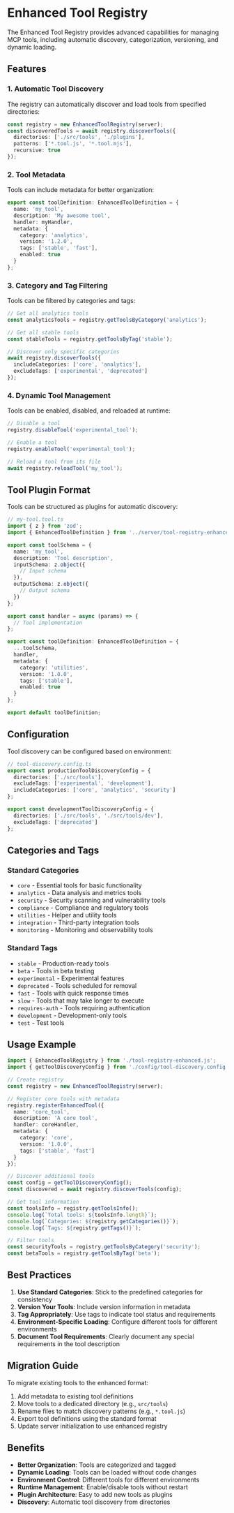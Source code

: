 # Enhanced Tool Registry

The Enhanced Tool Registry provides advanced capabilities for managing MCP tools, including automatic discovery, categorization, versioning, and dynamic loading.

## Features

### 1. Automatic Tool Discovery

The registry can automatically discover and load tools from specified directories:

```typescript
const registry = new EnhancedToolRegistry(server);
const discoveredTools = await registry.discoverTools({
  directories: ['./src/tools', './plugins'],
  patterns: ['*.tool.js', '*.tool.mjs'],
  recursive: true
});
```

### 2. Tool Metadata

Tools can include metadata for better organization:

```typescript
export const toolDefinition: EnhancedToolDefinition = {
  name: 'my_tool',
  description: 'My awesome tool',
  handler: myHandler,
  metadata: {
    category: 'analytics',
    version: '1.2.0',
    tags: ['stable', 'fast'],
    enabled: true
  }
};
```

### 3. Category and Tag Filtering

Tools can be filtered by categories and tags:

```typescript
// Get all analytics tools
const analyticsTools = registry.getToolsByCategory('analytics');

// Get all stable tools
const stableTools = registry.getToolsByTag('stable');

// Discover only specific categories
await registry.discoverTools({
  includeCategories: ['core', 'analytics'],
  excludeTags: ['experimental', 'deprecated']
});
```

### 4. Dynamic Tool Management

Tools can be enabled, disabled, and reloaded at runtime:

```typescript
// Disable a tool
registry.disableTool('experimental_tool');

// Enable a tool
registry.enableTool('experimental_tool');

// Reload a tool from its file
await registry.reloadTool('my_tool');
```

## Tool Plugin Format

Tools can be structured as plugins for automatic discovery:

```typescript
// my-tool.tool.ts
import { z } from 'zod';
import { EnhancedToolDefinition } from '../server/tool-registry-enhanced.js';

export const toolSchema = {
  name: 'my_tool',
  description: 'Tool description',
  inputSchema: z.object({
    // Input schema
  }),
  outputSchema: z.object({
    // Output schema
  })
};

export const handler = async (params) => {
  // Tool implementation
};

export const toolDefinition: EnhancedToolDefinition = {
  ...toolSchema,
  handler,
  metadata: {
    category: 'utilities',
    version: '1.0.0',
    tags: ['stable'],
    enabled: true
  }
};

export default toolDefinition;
```

## Configuration

Tool discovery can be configured based on environment:

```typescript
// tool-discovery.config.ts
export const productionToolDiscoveryConfig = {
  directories: ['./src/tools'],
  excludeTags: ['experimental', 'development'],
  includeCategories: ['core', 'analytics', 'security']
};

export const developmentToolDiscoveryConfig = {
  directories: ['./src/tools', './src/tools/dev'],
  excludeTags: ['deprecated']
};
```

## Categories and Tags

### Standard Categories

- `core` - Essential tools for basic functionality
- `analytics` - Data analysis and metrics tools
- `security` - Security scanning and vulnerability tools
- `compliance` - Compliance and regulatory tools
- `utilities` - Helper and utility tools
- `integration` - Third-party integration tools
- `monitoring` - Monitoring and observability tools

### Standard Tags

- `stable` - Production-ready tools
- `beta` - Tools in beta testing
- `experimental` - Experimental features
- `deprecated` - Tools scheduled for removal
- `fast` - Tools with quick response times
- `slow` - Tools that may take longer to execute
- `requires-auth` - Tools requiring authentication
- `development` - Development-only tools
- `test` - Test tools

## Usage Example

```typescript
import { EnhancedToolRegistry } from './tool-registry-enhanced.js';
import { getToolDiscoveryConfig } from './config/tool-discovery.config.js';

// Create registry
const registry = new EnhancedToolRegistry(server);

// Register core tools with metadata
registry.registerEnhancedTool({
  name: 'core_tool',
  description: 'A core tool',
  handler: coreHandler,
  metadata: {
    category: 'core',
    version: '1.0.0',
    tags: ['stable', 'fast']
  }
});

// Discover additional tools
const config = getToolDiscoveryConfig();
const discovered = await registry.discoverTools(config);

// Get tool information
const toolsInfo = registry.getToolsInfo();
console.log(`Total tools: ${toolsInfo.length}`);
console.log(`Categories: ${registry.getCategories()}`);
console.log(`Tags: ${registry.getTags()}`);

// Filter tools
const securityTools = registry.getToolsByCategory('security');
const betaTools = registry.getToolsByTag('beta');
```

## Best Practices

1. **Use Standard Categories**: Stick to the predefined categories for consistency
2. **Version Your Tools**: Include version information in metadata
3. **Tag Appropriately**: Use tags to indicate tool status and requirements
4. **Environment-Specific Loading**: Configure different tools for different environments
5. **Document Tool Requirements**: Clearly document any special requirements in the tool description

## Migration Guide

To migrate existing tools to the enhanced format:

1. Add metadata to existing tool definitions
2. Move tools to a dedicated directory (e.g., `src/tools`)
3. Rename files to match discovery patterns (e.g., `*.tool.js`)
4. Export tool definitions using the standard format
5. Update server initialization to use enhanced registry

## Benefits

- **Better Organization**: Tools are categorized and tagged
- **Dynamic Loading**: Tools can be loaded without code changes
- **Environment Control**: Different tools for different environments
- **Runtime Management**: Enable/disable tools without restart
- **Plugin Architecture**: Easy to add new tools as plugins
- **Discovery**: Automatic tool discovery from directories